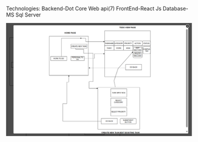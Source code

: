 Technologies:
Backend-Dot Core Web api(7)
FrontEnd-React Js
Database-MS Sql Server



![image alt](https://github.com/manishapalsam/TODOAPP/blob/6c523efacf77af7e0982109c126a0dfc26fc360f/Screenshot%202025-01-09%20032752.png)
